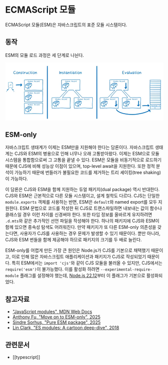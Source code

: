 # ECMAScript 모듈

ECMAScript 모듈(ESM)은 자바스크립트의 표준 모듈 시스템이다.

## 동작

ESM의 모듈 로드 과정은 세 단계로 나뉜다.

![](images/a8b8c75c-5133-46ed-bf9a-7abe68ddafef.webp)

## ESM-only

자바스크립트 생태계가 이제는 ESM만을 지원해야 한다는 담론이다. 자바스크립트 생태계는 CJS와 ESM의 병용으로 인해 너무나 오래 고통받아왔다. 이제는 ESM으로 모듈 시스템을 통합함으로써 그 고통을 끝낼 수 있다. ESM은 모듈을 비동기적으로 로드하기 때문에 CJS에 비해 성능상 이점이 있으며, top-level await을 지원한다. 또한 정적 분석이 가능하기 때문에 번들러가 불필요한 코드를 제거하는 트리 셰이킹(tree shaking)이 가능하다.

이 담론은 CJS와 ESM을 함께 지원하는 듀얼 패키지(dual package) 역시 반대한다. CJS와 ESM은 근본적으로 다른 모듈 시스템이고, 설계 철학도 다르다. CJS는 단일한 `module.exports` 객체를 사용하는 반면, ESM은 `default`와 named export를 모두 지원한다. ESM 문법으로 코드를 작성한 뒤 CJS로 트랜스파일하면 내보내는 값이 함수나 클래스일 경우 이런 차이를 신경써야 한다. 또한 타입 정보를 올바르게 유지하려면 `.d.mts`와 같은 추가적인 선언 파일을 작성해야 한다. 하나의 패키지에 CJS와 ESM이 함께 있으면 종속성 탐색도 어려워진다. 만약 패키지가 또 다른 ESM-only 의존성을 갖는다면, 사용자가 CJS를 사용하는 경우 문제가 발생할 수 있기 때문이다. 뿐만 아니라, CJS와 ESM 번들을 함께 제공해야 하므로 패키지의 크기를 두 배로 늘린다. 

ESM-only를 어렵게 만든 가장 큰 원인은 Node.js가 CJS를 기본으로 채택했기 때문이고, 이로 인해 많은 자바스크립트 애플리케이션과 패키지가 CJS로 작성되었기 때문이다. 특히 ESM에서는 `import 'cjs'`와 같이 CJS 모듈을 불러올 수 있지만, CJS에서는 `require('esm')`이 불가능했다. 이를 활성화 하려면 `--experimental-require-module` 플래그를 설정해야 했는데, [Node.js 22.12](https://nodejs.org/en/blog/release/v22.12.0)부터 이 플래그가 기본으로 활성화되었다. 

## 참고자료

- ["JavaScript modules", MDN Web Docs](https://developer.mozilla.org/ko/docs/Web/JavaScript/Guide/Modules)
- [Anthony Fu, "Move on to ESM-only", 2025](https://antfu.me/posts/move-on-to-esm-only)
- [Sindre Sorhus, "Pure ESM package", 2025](https://gist.github.com/sindresorhus/a39789f98801d908bbc7ff3ecc99d99c)
- [Lin Clark, "ES modules: A cartoon deep-dive", 2018](https://hacks.mozilla.org/2018/03/es-modules-a-cartoon-deep-dive/)

## 관련문서

- [[typescript]]
